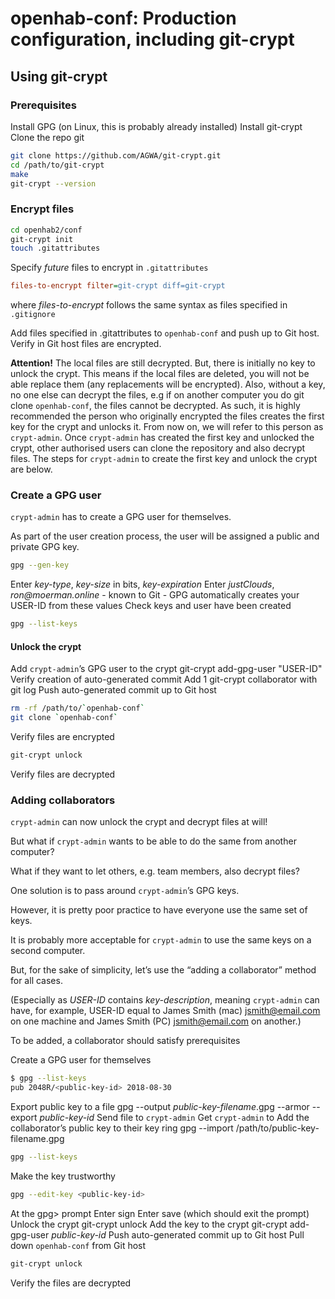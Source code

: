 # openhab-conf: Production configuration, including git-crypt

## Using git-crypt

### Prerequisites

Install GPG (on Linux, this is probably already installed)
Install git-crypt
Clone the repo git

```bash
git clone https://github.com/AGWA/git-crypt.git
cd /path/to/git-crypt
make
git-crypt --version
```

### Encrypt files

```bash
cd openhab2/conf
git-crypt init
touch .gitattributes
```

Specify _future_ files to encrypt in `.gitattributes`

```ini
files-to-encrypt filter=git-crypt diff=git-crypt
```

where _files-to-encrypt_ follows the same syntax as files specified in `.gitignore`

Add files specified in .gitattributes to `openhab-conf` and push up to Git host.
Verify in Git host files are encrypted.

**Attention!**
The local files are still decrypted. But, there is initially no key to unlock the crypt.
This means if the local files are deleted, you will not be able replace them (any replacements will be encrypted).
Also, without a key, no one else can decrypt the files, e.g if on another computer you do git clone `openhab-conf`, the files cannot be decrypted.
As such, it is highly recommended the person who originally encrypted the files creates the first key for the crypt and unlocks it.
From now on, we will refer to this person as `crypt-admin`.
Once `crypt-admin` has created the first key and unlocked the crypt, other authorised users can clone the repository and also decrypt files.
The steps for `crypt-admin` to create the first key and unlock the crypt are below.

### Create a GPG user

`crypt-admin` has to create a GPG user for themselves.

As part of the user creation process, the user will be assigned a public and private GPG key.

```bash
gpg --gen-key
```

Enter _key-type_, _key-size_ in bits, _key-expiration_
Enter _justClouds_, _ron@moerman.online_ - known to Git - GPG automatically creates your USER-ID from these values
Check keys and user have been created

```bash
gpg --list-keys
```

#### Unlock the crypt

Add `crypt-admin`’s GPG user to the crypt git-crypt add-gpg-user "USER-ID"
Verify creation of auto-generated commit Add 1 git-crypt collaborator with git log
Push auto-generated commit up to Git host

```bash
rm -rf /path/to/`openhab-conf`
git clone `openhab-conf`
```

Verify files are encrypted

```bash
git-crypt unlock
```

Verify files are decrypted

### Adding collaborators

`crypt-admin` can now unlock the crypt and decrypt files at will!

But what if `crypt-admin` wants to be able to do the same from another computer?

What if they want to let others, e.g. team members, also decrypt files?

One solution is to pass around `crypt-admin`’s GPG keys.

However, it is pretty poor practice to have everyone use the same set of keys.

It is probably more acceptable for `crypt-admin` to use the same keys on a second computer.

But, for the sake of simplicity, let’s use the “adding a collaborator” method for all cases.

(Especially as _USER-ID_ contains _key-description_, meaning `crypt-admin` can have, for example, USER-ID equal to James Smith (mac) jsmith@email.com on one machine and James Smith (PC) jsmith@email.com on another.)

To be added, a collaborator should satisfy prerequisites

Create a GPG user for themselves

```bash
$ gpg --list-keys
pub 2048R/<public-key-id> 2018-08-30
```

Export public key to a file gpg --output _public-key-filename_.gpg --armor --export _public-key-id_
Send file to `crypt-admin`
Get `crypt-admin` to
Add the collaborator’s public key to their key ring gpg --import /path/to/public-key-filename.gpg

```bash
gpg --list-keys
```

Make the key trustworthy

```bash
gpg --edit-key <public-key-id>
```

At the gpg> prompt
Enter sign
Enter save (which should exit the prompt)
Unlock the crypt git-crypt unlock
Add the key to the crypt git-crypt add-gpg-user _public-key-id_
Push auto-generated commit up to Git host
Pull down `openhab-conf` from Git host

```bash
git-crypt unlock
```

Verify the files are decrypted
